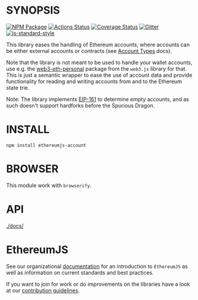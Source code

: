 # SYNOPSIS

[![NPM Package](https://img.shields.io/npm/v/ethereumjs-account.svg?style=flat-square)](https://www.npmjs.org/package/ethereumjs-account)
[![Actions Status](https://github.com/ethereumjs/ethereumjs-account/workflows/account-test/badge.svg)](https://github.com/ethereumjs/ethereumjs-account/actions)
[![Coverage Status](https://img.shields.io/coveralls/ethereumjs/ethereumjs-account.svg?style=flat-square)](https://coveralls.io/r/ethereumjs/ethereumjs-account)
[![Gitter](https://img.shields.io/gitter/room/ethereum/ethereumjs-lib.svg?style=flat-square)](https://gitter.im/ethereum/ethereumjs-lib)
[![js-standard-style](https://img.shields.io/badge/code%20style-standard-brightgreen.svg?style=flat)](https://github.com/feross/standard)

This library eases the handling of Ethereum accounts, where accounts can be either external accounts
or contracts (see
[Account Types](http://ethdocs.org/en/latest/contracts-and-transactions/account-types-gas-and-transactions.html) docs).

Note that the library is not meant to be used to handle your wallet accounts, use e.g. the
[web3-eth-personal](http://web3js.readthedocs.io/en/1.0/web3-eth-personal.html) package from the
`web3.js` library for that. This is just a semantic wrapper to ease the use of account data and
provide functionality for reading and writing accounts from and to the Ethereum state trie.

Note: The library implements [EIP-161](https://github.com/ethereum/EIPs/blob/master/EIPS/eip-161.md) to determine empty accounts,
and as such doesn't support hardforks before the Spurious Dragon.

# INSTALL

`npm install ethereumjs-account`

# BROWSER

This module work with `browserify`.

# API

[./docs/](./docs/README.md)

# EthereumJS

See our organizational [documentation](https://ethereumjs.readthedocs.io) for an introduction to `EthereumJS` as well as information on current standards and best practices.

If you want to join for work or do improvements on the libraries have a look at our [contribution guidelines](https://ethereumjs.readthedocs.io/en/latest/contributing.html).
